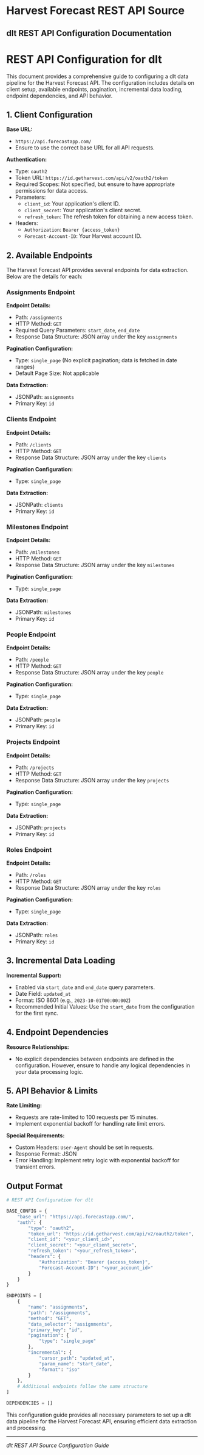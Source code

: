 # Harvest Forecast REST API Source

## dlt REST API Configuration Documentation

# REST API Configuration for dlt

This document provides a comprehensive guide to configuring a dlt data pipeline for the Harvest Forecast API. The configuration includes details on client setup, available endpoints, pagination, incremental data loading, endpoint dependencies, and API behavior.

## 1. Client Configuration

**Base URL:**
- `https://api.forecastapp.com/`
- Ensure to use the correct base URL for all API requests.

**Authentication:**
- Type: `oauth2`
- Token URL: `https://id.getharvest.com/api/v2/oauth2/token`
- Required Scopes: Not specified, but ensure to have appropriate permissions for data access.
- Parameters:
  - `client_id`: Your application's client ID.
  - `client_secret`: Your application's client secret.
  - `refresh_token`: The refresh token for obtaining a new access token.
- Headers:
  - `Authorization`: `Bearer {access_token}`
  - `Forecast-Account-ID`: Your Harvest account ID.

## 2. Available Endpoints

The Harvest Forecast API provides several endpoints for data extraction. Below are the details for each:

### Assignments Endpoint

**Endpoint Details:**
- Path: `/assignments`
- HTTP Method: `GET`
- Required Query Parameters: `start_date`, `end_date`
- Response Data Structure: JSON array under the key `assignments`

**Pagination Configuration:**
- Type: `single_page` (No explicit pagination; data is fetched in date ranges)
- Default Page Size: Not applicable

**Data Extraction:**
- JSONPath: `assignments`
- Primary Key: `id`

### Clients Endpoint

**Endpoint Details:**
- Path: `/clients`
- HTTP Method: `GET`
- Response Data Structure: JSON array under the key `clients`

**Pagination Configuration:**
- Type: `single_page`

**Data Extraction:**
- JSONPath: `clients`
- Primary Key: `id`

### Milestones Endpoint

**Endpoint Details:**
- Path: `/milestones`
- HTTP Method: `GET`
- Response Data Structure: JSON array under the key `milestones`

**Pagination Configuration:**
- Type: `single_page`

**Data Extraction:**
- JSONPath: `milestones`
- Primary Key: `id`

### People Endpoint

**Endpoint Details:**
- Path: `/people`
- HTTP Method: `GET`
- Response Data Structure: JSON array under the key `people`

**Pagination Configuration:**
- Type: `single_page`

**Data Extraction:**
- JSONPath: `people`
- Primary Key: `id`

### Projects Endpoint

**Endpoint Details:**
- Path: `/projects`
- HTTP Method: `GET`
- Response Data Structure: JSON array under the key `projects`

**Pagination Configuration:**
- Type: `single_page`

**Data Extraction:**
- JSONPath: `projects`
- Primary Key: `id`

### Roles Endpoint

**Endpoint Details:**
- Path: `/roles`
- HTTP Method: `GET`
- Response Data Structure: JSON array under the key `roles`

**Pagination Configuration:**
- Type: `single_page`

**Data Extraction:**
- JSONPath: `roles`
- Primary Key: `id`

## 3. Incremental Data Loading

**Incremental Support:**
- Enabled via `start_date` and `end_date` query parameters.
- Date Field: `updated_at`
- Format: ISO 8601 (e.g., `2023-10-01T00:00:00Z`)
- Recommended Initial Values: Use the `start_date` from the configuration for the first sync.

## 4. Endpoint Dependencies

**Resource Relationships:**
- No explicit dependencies between endpoints are defined in the configuration. However, ensure to handle any logical dependencies in your data processing logic.

## 5. API Behavior & Limits

**Rate Limiting:**
- Requests are rate-limited to 100 requests per 15 minutes.
- Implement exponential backoff for handling rate limit errors.

**Special Requirements:**
- Custom Headers: `User-Agent` should be set in requests.
- Response Format: JSON
- Error Handling: Implement retry logic with exponential backoff for transient errors.

## Output Format

```python
# REST API Configuration for dlt

BASE_CONFIG = {
    "base_url": "https://api.forecastapp.com/",
    "auth": {
        "type": "oauth2",
        "token_url": "https://id.getharvest.com/api/v2/oauth2/token",
        "client_id": "<your_client_id>",
        "client_secret": "<your_client_secret>",
        "refresh_token": "<your_refresh_token>",
        "headers": {
            "Authorization": "Bearer {access_token}",
            "Forecast-Account-ID": "<your_account_id>"
        }
    }
}

ENDPOINTS = [
    {
        "name": "assignments",
        "path": "/assignments",
        "method": "GET",
        "data_selector": "assignments",
        "primary_key": "id",
        "pagination": {
            "type": "single_page"
        },
        "incremental": {
            "cursor_path": "updated_at",
            "param_name": "start_date",
            "format": "iso"
        }
    },
    # Additional endpoints follow the same structure
]

DEPENDENCIES = []
```

This configuration guide provides all necessary parameters to set up a dlt data pipeline for the Harvest Forecast API, ensuring efficient data extraction and processing.

---
*dlt REST API Source Configuration Guide*